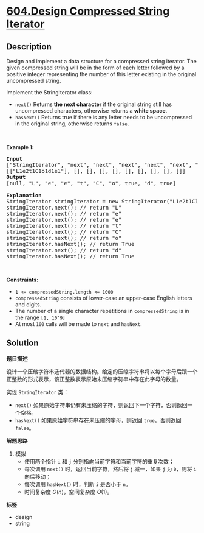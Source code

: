 # [604.Design Compressed String Iterator](https://leetcode.com/problems/design-compressed-string-iterator/description/)

## Description

<p>Design and implement a data structure for a compressed string iterator. The given compressed string will be in the form of each letter followed by a positive integer representing the number of this letter existing in the original uncompressed string.</p>

<p>Implement the&nbsp;StringIterator class:</p>

<ul>
  <li><code>next()</code>&nbsp;Returns <strong>the next character</strong> if the original string still has uncompressed characters, otherwise returns a <strong>white space</strong>.</li>
  <li><code>hasNext()</code>&nbsp;Returns true if&nbsp;there is any letter needs to be uncompressed in the original string, otherwise returns <code>false</code>.</li>
</ul>

<p>&nbsp;</p>
<p><strong class="example">Example 1:</strong></p>

<pre>
<strong>Input</strong>
[&quot;StringIterator&quot;, &quot;next&quot;, &quot;next&quot;, &quot;next&quot;, &quot;next&quot;, &quot;next&quot;, &quot;next&quot;, &quot;hasNext&quot;, &quot;next&quot;, &quot;hasNext&quot;]
[[&quot;L1e2t1C1o1d1e1&quot;], [], [], [], [], [], [], [], [], []]
<strong>Output</strong>
[null, &quot;L&quot;, &quot;e&quot;, &quot;e&quot;, &quot;t&quot;, &quot;C&quot;, &quot;o&quot;, true, &quot;d&quot;, true]

<strong>Explanation</strong>
StringIterator stringIterator = new StringIterator(&quot;L1e2t1C1o1d1e1&quot;);
stringIterator.next(); // return &quot;L&quot;
stringIterator.next(); // return &quot;e&quot;
stringIterator.next(); // return &quot;e&quot;
stringIterator.next(); // return &quot;t&quot;
stringIterator.next(); // return &quot;C&quot;
stringIterator.next(); // return &quot;o&quot;
stringIterator.hasNext(); // return True
stringIterator.next(); // return &quot;d&quot;
stringIterator.hasNext(); // return True
</pre>

<p>&nbsp;</p>
<p><strong>Constraints:</strong></p>

<ul>
  <li><code>1 &lt;=&nbsp;compressedString.length &lt;= 1000</code></li>
  <li><code>compressedString</code> consists of lower-case an upper-case English letters and digits.</li>
  <li>The number of a single character repetitions in&nbsp;<code>compressedString</code> is in the range <code>[1, 10^9]</code></li>
  <li>At most <code>100</code> calls will be made to <code>next</code> and <code>hasNext</code>.</li>
</ul>

## Solution

**题目描述**

设计一个压缩字符串迭代器的数据结构。给定的压缩字符串将以每个字母后跟一个正整数的形式表示，该正整数表示原始未压缩字符串中存在此字母的数量。

实现 `StringIterator` 类：

- `next()` 如果原始字符串仍有未压缩的字符，则返回下一个字符，否则返回一个空格。
- `hasNext()` 如果原始字符串存在未压缩的字母，则返回 `true`，否则返回 `false`。

**解题思路**

1. 模拟
   - 使用两个指针 `i` 和 `j` 分别指向当前字符和当前字符的重复次数；
   - 每次调用 `next()` 时，返回当前字符，然后将 `j` 减一，如果 `j` 为 `0`，则将 `i` 向后移动；
   - 每次调用 `hasNext()` 时，判断 `i` 是否小于 `n`。
   - 时间复杂度 $O(n)$，空间复杂度 $O(1)$。

**标签**

- design
- string
